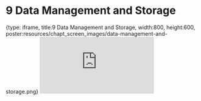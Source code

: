 # 9 Data Management and Storage
 
{type: iframe, title:9 Data Management and Storage, width:800, height:600, poster:resources/chapt_screen_images/data-management-and-storage.png}
![](https://hutchdatascience.org/NIH_Data_Sharing/no_toc/data-management-and-storage.html)
 

 
